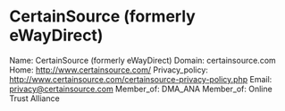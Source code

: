 
# CertainSource (formerly eWayDirect)

Name: CertainSource (formerly eWayDirect)
Domain: certainsource.com
Home: http://www.certainsource.com/
Privacy_policy: http://www.certainsource.com/certainsource-privacy-policy.php
Email: privacy@certainsource.com
Member_of: DMA_ANA
Member_of: Online Trust Alliance

